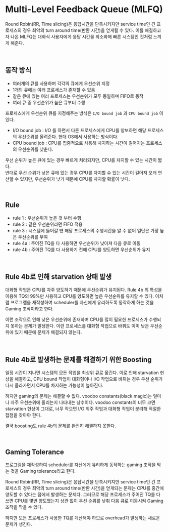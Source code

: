 # Multi-Level Feedback Queue (MLFQ)

Round Robin(RR, Time slicing)은 응답시간을 단축시키지만 service time인 긴 프로세스의 경우 최악의 turn around time(반환 시간)을 얻게될 수 있다.
이를 해결하고자 나온 MLFQ는 대화식 사용자에게 응답 시간을 최소화해 빠른 시스템인 것처럼 느끼게 해준다.

<br>

## 동작 방식

- 여러개의 큐를 사용하며 각각의 큐에게 우선순위 지정
- 1개의 큐에는 여러 프로세스가 존재할 수 있음
- 같은 큐에 있는 여러 프로세스는 우선순위가 모두 동일하며 FIFO로 동작
- 여러 큐 중 우선순위가 높은 큐부터 수행

프로세스에게 우선순위 큐를 지정해주는 방식은 ```I/O bound job``` 과 ```CPU bound job``` 이 있다.

- I/O bound job : I/O 를 하면서 다른 프로세스에게 CPU를 양보하면 해당 프로세스의 우선순위를 올려준다. 현대 OS에서 사용하는 방식이다.
- CPU bound job : CPU를 집중적으로 사용해 차지하는 시간이 길어지는 프로세스의 우선순위를 낮춘다.

우선 순위가 높은 큐에 있는 경우 빠르게 처리되지만, CPU를 차지할 수 있는 시간이 짧다.<br>
반대로 우선 순위가 낮은 큐에 있는 경우 CPU를 차지할 수 있는 시간이 길어져 오래 연산할 수 있지만, 우선순위가 낮기 때문에 CPU를 차지할 확률이 낮다.

<br>

## Rule

- rule 1 : 우선순위가 높은 것 부터 수행
- rule 2 : 같은 우선순위라면 FIFO 적용
- rule 3 : 시스템에 들어갈 떈 해당 프로세스의 수행시간을 알 수 없어 일단은 가장 높은 우선순위를 부여
- rule 4a : 주어진 TQ을 다 사용하면 우선순위가 낮아져 다음 큐로 이동
- rule 4b : 주어진 TQ를 다 사용하기 전에 CPU를 양도하면 우선순위가 유지

<br>

## Rule 4b로 인해 starvation 상태 발생

대화형 작업은 CPU를 자주 양도하기 때문에 우선순위가 유지된다.
Rule 4b 의 특성을 이용해 TQ의 99%만 사용하고 CPU를 양도하면 높은 우선순위를 유지할 수 있다.
이처럼 프로그램을 재작성하여 scheduler를 자신에게 유리하도록 동작하게 하는 것을 Gaming 조작이라고 한다.<br>

이런 조작으로 인해 낮은 우선순위에 존재하며 CPU를 많이 필요한 프로세스가 수행되지 못하는 문제가 발생한다. 이런 프로세스를 대화형 작업으로 바꿔도 이미 낮은 우선순위에 있기 때문에 문제가 해결되지 않는다.

<br>

## Rule 4b로 발생하는 문제를 해결하기 위한 Boosting

일정 시간이 지나면 시스템의 모든 작업을 최상위 큐로 옮긴다. 이로 인해 starvation 현상을 해결하고, CPU bound 작업이 대화형이나 I/O 작업으로 바뀌는 경우 우선 순위가 다시 올라가면서 CPU를 차지하는 가능성이 높아진다.<br>

하지만 gaming의 문제는 해결할 수 없다. voodoo constants(black magic)는 얼마나 자주 우선순위에 올리는지 나타내는 상수이다. voodoo constants이 너무 크면 starvation 현상이 그대로, 너무 작으면 I/O 위주 작업과 대화형 작업이 분리해 적절한 접점을 찾아야 한다.<br>

결국 boosting도 rule 4b의 문제를 완전히 해결하지 못한다.

<br>

## Gaming Tolerance

프로그램을 재작성하여 scheduler를 자신에게 유리하게 동작하는 gaming 조작을 막는 것을 Gaming tolerance라고 한다.<br>

Round Robin(RR, Time slicing)은 응답시간을 단축시키지만 service time인 긴 프로세스의 경우 최악의 turn around time(반환 시간)을 얻게되는 문제는 CPU를 중간에 양도할 수 있다는 점에서 발생하는 문제다. 그러므로 해당 프로세스가 주어진 TQ를 다쓰면 CPU를 몇번 양도했는지 상관 없이 우선 순위를 낮춰 다음 큐로 이동시켜 Gaming 조작을 막을 수 있다.<br>

하지만 모든 프로세스가 사용한 TQ를 계산해야 하므로 overhead가 발생하는 새로운 문제가 생긴다. 

